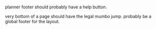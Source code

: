 planner footer should probably have a help button. 

very bottom of a page should have the legal mumbo jump. probably be a global footer for the layout. 